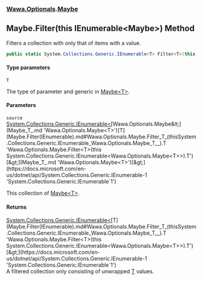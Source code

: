 ### [Wawa.Optionals](Wawa.Optionals.md 'Wawa.Optionals').[Maybe](Maybe.md 'Wawa.Optionals.Maybe')

## Maybe.Filter<T>(this IEnumerable<Maybe<T>>) Method

Filters a collection with only that of items with a value.

```csharp
public static System.Collections.Generic.IEnumerable<T> Filter<T>(this System.Collections.Generic.IEnumerable<Wawa.Optionals.Maybe<T>> source);
```
#### Type parameters

<a name='Wawa.Optionals.Maybe.Filter_T_(thisSystem.Collections.Generic.IEnumerable_Wawa.Optionals.Maybe_T__).T'></a>

`T`

The type of parameter and generic in [Maybe&lt;T&gt;](Maybe_T_.md 'Wawa.Optionals.Maybe<T>').
#### Parameters

<a name='Wawa.Optionals.Maybe.Filter_T_(thisSystem.Collections.Generic.IEnumerable_Wawa.Optionals.Maybe_T__).source'></a>

`source` [System.Collections.Generic.IEnumerable&lt;](https://docs.microsoft.com/en-us/dotnet/api/System.Collections.Generic.IEnumerable-1 'System.Collections.Generic.IEnumerable`1')[Wawa.Optionals.Maybe&lt;](Maybe_T_.md 'Wawa.Optionals.Maybe<T>')[T](Maybe.Filter(IEnumerable).md#Wawa.Optionals.Maybe.Filter_T_(thisSystem.Collections.Generic.IEnumerable_Wawa.Optionals.Maybe_T__).T 'Wawa.Optionals.Maybe.Filter<T>(this System.Collections.Generic.IEnumerable<Wawa.Optionals.Maybe<T>>).T')[&gt;](Maybe_T_.md 'Wawa.Optionals.Maybe<T>')[&gt;](https://docs.microsoft.com/en-us/dotnet/api/System.Collections.Generic.IEnumerable-1 'System.Collections.Generic.IEnumerable`1')

This collection of [Maybe&lt;T&gt;](Maybe_T_.md 'Wawa.Optionals.Maybe<T>').

#### Returns
[System.Collections.Generic.IEnumerable&lt;](https://docs.microsoft.com/en-us/dotnet/api/System.Collections.Generic.IEnumerable-1 'System.Collections.Generic.IEnumerable`1')[T](Maybe.Filter(IEnumerable).md#Wawa.Optionals.Maybe.Filter_T_(thisSystem.Collections.Generic.IEnumerable_Wawa.Optionals.Maybe_T__).T 'Wawa.Optionals.Maybe.Filter<T>(this System.Collections.Generic.IEnumerable<Wawa.Optionals.Maybe<T>>).T')[&gt;](https://docs.microsoft.com/en-us/dotnet/api/System.Collections.Generic.IEnumerable-1 'System.Collections.Generic.IEnumerable`1')  
A filtered collection only consisting of unwrapped [T](Maybe.Filter(IEnumerable).md#Wawa.Optionals.Maybe.Filter_T_(thisSystem.Collections.Generic.IEnumerable_Wawa.Optionals.Maybe_T__).T 'Wawa.Optionals.Maybe.Filter<T>(this System.Collections.Generic.IEnumerable<Wawa.Optionals.Maybe<T>>).T') values.